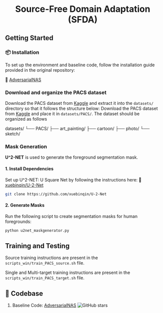 # <p align="center"> Source-Free Domain Adaptation (SFDA)</p>

## Getting Started

### 📦 Installation

To set up the environment and baseline code, follow the installation guide provided in the original repository:

🔗 [AdversarialNAS](https://github.com/chengaopro/AdversarialNAS)

### Download and organize the PACS dataset

Download the PACS dataset from [Kaggle](https://www.kaggle.com/datasets/ma3ple/pacs-dataset/data) and extract it into the `datasets/` directory so that it follows the structure below:
Download the PACS dataset from [Kaggle](https://www.kaggle.com/datasets/ma3ple/pacs-dataset/data) and place it in `datasets/PACS/`.
The dataset should be organized as follows

datasets/
└── PACS/
    ├── art_painting/
    ├── cartoon/
    ├── photo/
    └── sketch/
  

### Mask Generation

**U^2-NET** is used to generate the foreground segmentation mask.


#### 1. Install Dependencies
Set up U^2-NET: U Square Net by following the instructions here: 🔗 [xuebinqin/U-2-Net](https://github.com/xuebinqin/U-2-Net)
```bash
git clone https://github.com/xuebinqin/U-2-Net
```

#### 2. Generate Masks

Run the following script to create segmentation masks for human foregrounds:
```bash
python u2net_maskgenerator.py
```

## Training and Testing

Source training instructions are present in the `scripts_win/train_PACS_source.sh` file. 

Single and Multi-target training instructions are present in the `scripts_win/train_PACS_target.sh` file. 


## 📁 Codebase

1. Baseline Code: [AdversarialNAS](https://github.com/chengaopro/AdversarialNAS) ![GitHub stars](https://img.shields.io/github/stars/chengaopro/AdversarialNAS.svg?style=flat&label=Star)

